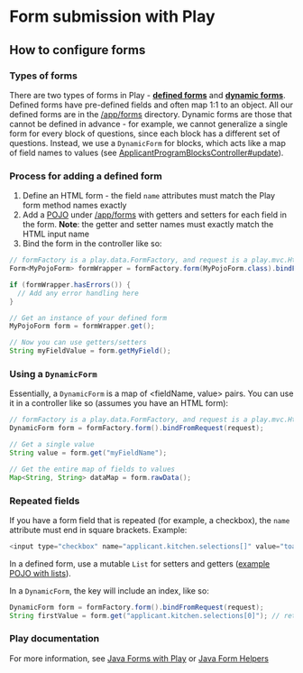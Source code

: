 # Form submission with Play

## How to configure forms

### Types of forms

There are two types of forms in Play - [**defined forms**](https://www.playframework.com/documentation/2.8.x/JavaForms#Defining-a-form) and [**dynamic forms**](https://www.playframework.com/documentation/2.8.x/JavaForms#Handling-a-form-with-dynamic-fields). Defined forms have pre-defined fields and often map 1:1 to an object. All our defined forms are in the [/app/forms](https://github.com/seattle-uat/civiform/tree/main/universal-application-tool-0.0.1/app/forms) directory. Dynamic forms are those that cannot be defined in advance - for example, we cannot generalize a single form for every block of questions, since each block has a different set of questions. Instead, we use a `DynamicForm` for blocks, which acts like a map of field names to values (see [ApplicantProgramBlocksController#update](https://github.com/seattle-uat/civiform/blob/main/universal-application-tool-0.0.1/app/controllers/applicant/ApplicantProgramBlocksController.java)).

### Process for adding a defined form

1. Define an HTML form - the field `name` attributes must match the Play form method names exactly
2. Add a [POJO](https://en.wikipedia.org/wiki/Plain\_old\_Java\_object) under [/app/forms](https://github.com/seattle-uat/civiform/tree/main/universal-application-tool-0.0.1/app/forms) with getters and setters for each field in the form. **Note**: the getter and setter names must exactly match the HTML input name
3. Bind the form in the controller like so:

```java
// formFactory is a play.data.FormFactory, and request is a play.mvc.Http.Request
Form<MyPojoForm> formWrapper = formFactory.form(MyPojoForm.class).bindFromRequest(request);

if (formWrapper.hasErrors()) {
  // Add any error handling here
}

// Get an instance of your defined form
MyPojoForm form = formWrapper.get();

// Now you can use getters/setters
String myFieldValue = form.getMyField();
```

### Using a `DynamicForm`

Essentially, a `DynamicForm` is a map of \<fieldName, value> pairs. You can use it in a controller like so (assumes you have an HTML form):

```java
// formFactory is a play.data.FormFactory, and request is a play.mvc.Http.Request
DynamicForm form = formFactory.form().bindFromRequest(request);

// Get a single value
String value = form.get("myFieldName");

// Get the entire map of fields to values
Map<String, String> dataMap = form.rawData();
```

### Repeated fields

If you have a form field that is repeated (for example, a checkbox), the `name` attribute must end in square brackets. Example:

```java
<input type="checkbox" name="applicant.kitchen.selections[]" value="toaster">
```

In a defined form, use a mutable `List` for setters and getters ([example POJO with lists](https://github.com/seattle-uat/civiform/blob/main/universal-application-tool-0.0.1/app/forms/MultiOptionQuestionForm.java)).

In a `DynamicForm`, the key will include an index, like so:

```java
DynamicForm form = formFactory.form().bindFromRequest(request);
String firstValue = form.get("applicant.kitchen.selections[0]"); // returns "toaster"
```

### Play documentation

For more information, see [Java Forms with Play](https://www.playframework.com/documentation/2.8.x/JavaForms) or [Java Form Helpers](https://www.playframework.com/documentation/2.8.x/JavaFormHelpers)
